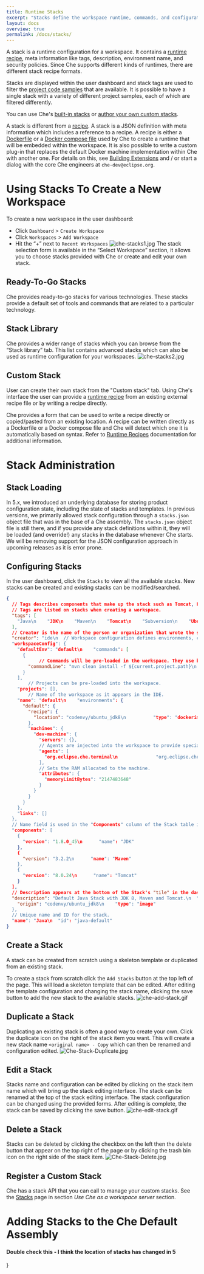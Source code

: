 ```yaml
---
title: Runtime Stacks
excerpt: "Stacks define the workspace runtime, commands, and configuration."
layout: docs
overview: true
permalink: /docs/stacks/
---
```

A stack is a runtime configuration for a workspace. It contains a [runtime recipe](doc:recipes), meta information like tags, description, environment name, and security policies. Since Che supports different kinds of runtimes, there are different stack recipe formats.

Stacks are displayed within the user dashboard and stack tags are used to filter the [project code samples](doc:templates) that are available. It is possible to have a single stack with a variety of different project samples, each of which are filtered differently.

You can use Che's [built-in stacks](https://eclipse-che.readme.io/docs/stacks#using-stacks) or [author your own custom stacks](https://eclipse-che.readme.io/docs/stacks#custom-stacks-for-che).

A stack is different from a [recipe](doc:recipes). A stack is a JSON definition with meta information which includes a reference to a recipe. A recipe is either a [Dockerfile](https://docs.docker.com/engine/reference/builder/) or a [Docker compose file](https://docs.docker.com/compose/) used by Che to create a runtime that will be embedded within the workspace.  It is also possible to write a custom plug-in that replaces the default Docker machine implementation within Che with another one. For details on this, see [Building Extensions](doc:create-and-build-extensions) and / or start a dialog with the core Che engineers at `che-dev@eclipse.org`.
# Using Stacks To Create a New Workspace  
To create a new workspace in the user dashboard:
- Click `Dashboard` > `Create Workspace`
- Click `Workspaces` > `Add Workspace`
- Hit the “+” next to `Recent Workspaces`
![che-stacks1.jpg](images/che-stacks1.jpg)
The stack selection form is available in the “Select Workspace” section, it allows you to choose stacks provided with Che or create and edit your own stack.

## Ready-To-Go Stacks
Che provides ready-to-go stacks for various technologies. These stacks provide a default set of tools and commands that are related to a particular technology.

## Stack Library
Che provides a wider range of stacks which you can browse from the “Stack library” tab. This list contains advanced stacks which can also be used as runtime configuration for your workspaces.
![che-stacks2.jpg](images/che-stacks2.jpg)
## Custom Stack
User can create their own stack from the "Custom stack" tab. Using Che's interface the user can provide a [runtime recipe](doc:recipes) from an existing external recipe file or by writing a recipe directly. 

Che provides a form that can be used to write a recipe directly or copied/pasted from an existing location. A recipe can be written directly as a Dockerfile or a Docker compose file and Che will detect which one it is automatically based on syntax. Refer to [Runtime Recipes](doc:recipes) documentation for additional information.
# Stack Administration  
## Stack Loading
In 5.x, we introduced an underlying database for storing product configuration state, including the state of stacks and templates. In previous versions, we primarily allowed stack configuration through a `stacks.json` object file that was in the base of a Che assembly. The `stacks.json` object file is still there, and if you provide any stack definitions within it, they will be loaded (and override!) any stacks in the database whenever Che starts. We will be removing support for the JSON configuration approach in upcoming releases as it is error prone.

## Configuring Stacks
In the user dashboard, click the `Stacks` to view all the available stacks. New stacks can be created and existing stacks can be modified/searched.
```json  
{
  // Tags describes components that make up the stack such as Tomcat, PHP, etc.
  // Tags are listed on stacks when creating a workspace.
  "tags": [
    "Java\n    "JDK\n    "Maven\n    "Tomcat\n    "Subversion\n    "Ubuntu\n    "Git"
  ],
  // Creator is the name of the person or organization that wrote the stack.
  "creator": "ide\n  // Workspace configuration defines environments, commands, and project info.
  "workspaceConfig": {
    "defaultEnv": "default\n    "commands": [
      {
  			// Commands will be pre-loaded in the workspace. They use bash syntax.
        "commandLine": "mvn clean install -f ${current.project.path}\n        "name": "build\n        "type": "mvn\n        "attributes": {}
      }
    ],
		// Projects can be pre-loaded into the workspace.
    "projects": [],
		// Name of the workspace as it appears in the IDE.
    "name": "default\n    "environments": {
      "default": {
        "recipe": {
          "location": "codenvy/ubuntu_jdk8\n          "type": "dockerimage"
        },
        "machines": {
          "dev-machine": {
            "servers": {},
            // Agents are injected into the workspace to provide special funtions.
            "agents": [
              "org.eclipse.che.terminal\n              "org.eclipse.che.ws-agent\n              "org.eclipse.che.ssh"
            ],
            // Sets the RAM allocated to the machine.
            "attributes": {
              "memoryLimitBytes": "2147483648"
            }
          }
        }
      }
    },
    "links": []
  },
  // Name field is used in the "Components" column of the Stack table in Codenvy.
  "components": [
    {
      "version": "1.8.0_45\n      "name": "JDK"
    },
    {
      "version": "3.2.2\n      "name": "Maven"
    },
    {
      "version": "8.0.24\n      "name": "Tomcat"
    }
  ],
  // Description appears at the bottom of the Stack's "tile" in the dashboard.
  "description": "Default Java Stack with JDK 8, Maven and Tomcat.\n  "scope": "general\n  "source": {
    "origin": "codenvy/ubuntu_jdk8\n    "type": "image"
  },
  // Unique name and ID for the stack.
  "name": "Java\n  "id": "java-default"
}
```
## Create a Stack
A stack can be created from scratch using a skeleton template or duplicated from an existing stack. 

To create a stack from scratch click the `Add Stacks` button at the top left of the page. This will load a skeleton template that can be edited. After editing the template configuration and changing the stack name, clicking the save button to add the new stack to the available stacks.
![che-add-stack.gif](images/che-add-stack.gif)
## Duplicate a Stack
Duplicating an existing stack is often a good way to create your own. Click the duplicate icon on the right of the stack item you want. This will create a new stack name `<original name> - Copy` which can then be renamed and configuration edited.
![Che-Stack-Duplicate.jpg](images/Che-Stack-Duplicate.jpg)
## Edit a Stack
Stacks name and configuration can be edited by clicking on the stack item name which will bring up the stack editing interface. The stack can be renamed at the top of the stack editing interface. The stack configuration can be changed using the provided forms. After editing is complete, the stack can be saved by clicking the save button.
![che-edit-stack.gif](images/che-edit-stack.gif)
## Delete a Stack
Stacks can be deleted by clicking the checkbox on the left then the delete button that appear on the top right of the page or by clicking the trash bin icon on the right side of the stack item.
![Che-Stack-Delete.jpg](images/Che-Stack-Delete.jpg)
## Register a Custom Stack
Che has a stack API that you can call to manage your custom stacks. See the [Stacks](https://eclipse-che.readme.io/docs/stacks-1) page in section _Use Che as a workspace server_ section.
# Adding Stacks to the Che Default Assembly  

#### Double check this - I think the location of stacks has changed in 5
}  

